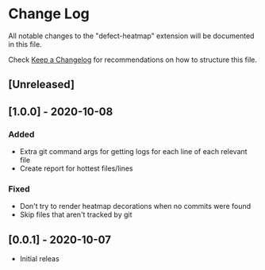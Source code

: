 # Change Log

All notable changes to the "defect-heatmap" extension will be documented in this file.

Check [Keep a Changelog](http://keepachangelog.com/) for recommendations on how to structure this file.

## [Unreleased]

## [1.0.0] - 2020-10-08

### Added

- Extra git command args for getting logs for each line of each relevant file
- Create report for hottest files/lines

### Fixed

- Don't try to render heatmap decorations when no commits were found
- Skip files that aren't tracked by git

## [0.0.1] - 2020-10-07

- Initial releas

